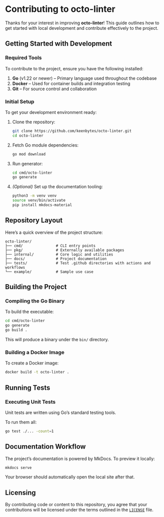 # Contributing to octo-linter

Thanks for your interest in improving **octo-linter**! This guide outlines how to get started with local development and contribute effectively to the project.

## Getting Started with Development

### Required Tools

To contribute to the project, ensure you have the following installed:

1. **Go** (v1.22 or newer) – Primary language used throughout the codebase
2. **Docker** – Used for container builds and integration testing
3. **Git** – For source control and collaboration

### Initial Setup

To get your development environment ready:

1. Clone the repository:

   ```bash
   git clone https://github.com/keenbytes/octo-linter.git
   cd octo-linter
   ```

2. Fetch Go module dependencies:

   ```bash
   go mod download
   ```

3. Run generator:

   ```bash
   cd cmd/octo-linter
   go generate
   ```

4. *(Optional)* Set up the documentation tooling:

   ```bash
   python3 -m venv venv
   source venv/bin/activate
   pip install mkdocs-material
   ```

## Repository Layout

Here’s a quick overview of the project structure:

```
octo-linter/
├── cmd/               # CLI entry points
├── pkg/               # Externally available packages
├── internal/          # Core logic and utilities
├── docs/              # Project documentation
├── tests/             # Test .github directories with actions and workflows
└── example/           # Sample use case
```

## Building the Project

### Compiling the Go Binary

To build the executable:

```bash
cd cmd/octo-linter
go generate
go build .
```

This will produce a binary under the `bin/` directory.

### Building a Docker Image

To create a Docker image:

```bash
docker build -t octo-linter .
```

## Running Tests

### Executing Unit Tests

Unit tests are written using Go’s standard testing tools.

To run them all:

```bash
go test ./... -count=1
```

## Documentation Workflow

The project’s documentation is powered by MkDocs. To preview it locally:

```bash
mkdocs serve
```

Your browser should automatically open the local site after that.

## Licensing

By contributing code or content to this repository, you agree that your contributions will be licensed under the terms outlined in the [`LICENSE`](./LICENSE) file.
